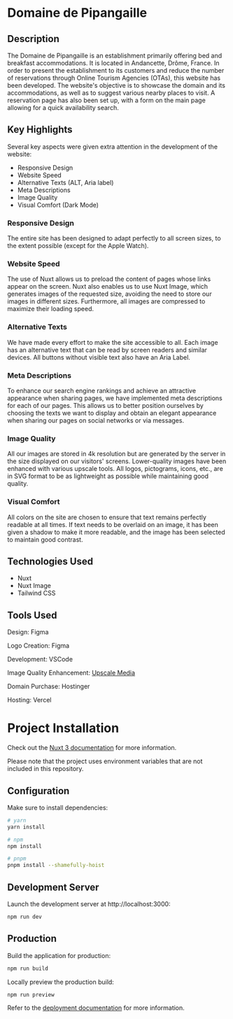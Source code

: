 # Domaine de Pipangaille

## Description

The Domaine de Pipangaille is an establishment primarily offering bed and breakfast accommodations. It is located in Andancette, Drôme, France. In order to present the establishment to its customers and reduce the number of reservations through Online Tourism Agencies (OTAs), this website has been developed. The website's objective is to showcase the domain and its accommodations, as well as to suggest various nearby places to visit. A reservation page has also been set up, with a form on the main page allowing for a quick availability search.

## Key Highlights

Several key aspects were given extra attention in the development of the website:
- Responsive Design
- Website Speed
- Alternative Texts (ALT, Aria label)
- Meta Descriptions
- Image Quality
- Visual Comfort (Dark Mode)

### Responsive Design

The entire site has been designed to adapt perfectly to all screen sizes, to the extent possible (except for the Apple Watch).

### Website Speed

The use of Nuxt allows us to preload the content of pages whose links appear on the screen. Nuxt also enables us to use Nuxt Image, which generates images of the requested size, avoiding the need to store our images in different sizes. Furthermore, all images are compressed to maximize their loading speed.

### Alternative Texts

We have made every effort to make the site accessible to all. Each image has an alternative text that can be read by screen readers and similar devices. All buttons without visible text also have an Aria Label.

### Meta Descriptions

To enhance our search engine rankings and achieve an attractive appearance when sharing pages, we have implemented meta descriptions for each of our pages. This allows us to better position ourselves by choosing the texts we want to display and obtain an elegant appearance when sharing our pages on social networks or via messages.

### Image Quality

All our images are stored in 4k resolution but are generated by the server in the size displayed on our visitors' screens. Lower-quality images have been enhanced with various upscale tools. All logos, pictograms, icons, etc., are in SVG format to be as lightweight as possible while maintaining good quality.

### Visual Comfort

All colors on the site are chosen to ensure that text remains perfectly readable at all times. If text needs to be overlaid on an image, it has been given a shadow to make it more readable, and the image has been selected to maintain good contrast.

## Technologies Used

- Nuxt
- Nuxt Image
- Tailwind CSS

## Tools Used

Design: Figma

Logo Creation: Figma

Development: VSCode

Image Quality Enhancement: [Upscale Media](https://www.upscale.media/fr/upload)

Domain Purchase: Hostinger

Hosting: Vercel

# Project Installation

Check out the [Nuxt 3 documentation](https://nuxt.com/docs/getting-started/introduction) for more information.

Please note that the project uses environment variables that are not included in this repository.

## Configuration

Make sure to install dependencies:

```bash
# yarn
yarn install

# npm
npm install

# pnpm
pnpm install --shamefully-hoist
```

## Development Server

Launch the development server at http://localhost:3000:

```bash
npm run dev
```

## Production

Build the application for production:

```bash
npm run build
```

Locally preview the production build:

```bash
npm run preview
```

Refer to the [deployment documentation](https://nuxt.com/docs/getting-started/deployment) for more information.
